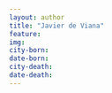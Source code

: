 ```yaml
---
layout: author
title: "Javier de Viana"
feature: 
img:
city-born: 
date-born: 
city-death: 
date-death:
---
```

